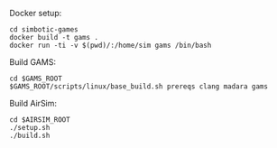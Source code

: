 
Docker setup:
```
cd simbotic-games
docker build -t gams .
docker run -ti -v $(pwd)/:/home/sim gams /bin/bash
```

Build GAMS:
```
cd $GAMS_ROOT
$GAMS_ROOT/scripts/linux/base_build.sh prereqs clang madara gams
```

Build AirSim:
```
cd $AIRSIM_ROOT
./setup.sh
./build.sh
```

